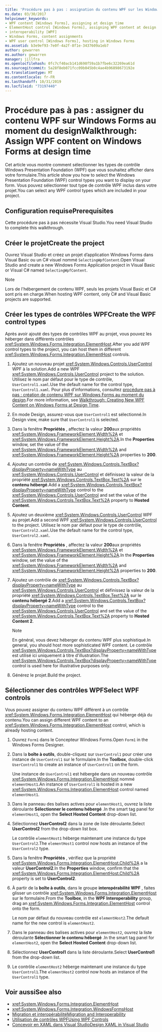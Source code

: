 ```yaml
---
title: 'Procédure pas à pas : assignation du contenu WPF sur les Windows Forms au moment du design'
ms.date: 03/30/2017
helpviewer_keywords:
- WPF content [Windows Forms], assigning at design time
- ElementHost control [Windows Forms], assigning WPF content at design time
- interoperability [WPF]
- Windows Forms, content assignments
- WPF user control [Windows Forms], hosting in Windows Forms
ms.assetid: b3e9ef93-7e0f-4a2f-8f1e-3437609a1eb7
author: gewarren
ms.author: gewarren
manager: jillfra
ms.openlocfilehash: 0fc7cf40acb141d698f59a1b7fbe6c32269ea61d
ms.sourcegitcommit: 5a28f8eb071fcc09b045b0c4ae4b96898673192e
ms.translationtype: MT
ms.contentlocale: fr-FR
ms.lasthandoff: 10/31/2019
ms.locfileid: "73197440"
---
```

# <a name="walkthrough-assign-wpf-content-on-windows-forms-at-design-time"></a><span data-ttu-id="28eb1-102">Procédure pas à pas : assigner du contenu WPF sur Windows Forms au moment du design</span><span class="sxs-lookup"><span data-stu-id="28eb1-102">Walkthrough: Assign WPF content on Windows Forms at design time</span></span>

<span data-ttu-id="28eb1-103">Cet article vous montre comment sélectionner les types de contrôle Windows Presentation Foundation (WPF) que vous souhaitez afficher dans votre formulaire.</span><span class="sxs-lookup"><span data-stu-id="28eb1-103">This article show you how to select the Windows Presentation Foundation (WPF) control types you want to display on your form.</span></span> <span data-ttu-id="28eb1-104">Vous pouvez sélectionner tout type de contrôle WPF inclus dans votre projet.</span><span class="sxs-lookup"><span data-stu-id="28eb1-104">You can select any WPF control types which are included in your project.</span></span>

## <a name="prerequisites"></a><span data-ttu-id="28eb1-105">Configuration requise</span><span class="sxs-lookup"><span data-stu-id="28eb1-105">Prerequisites</span></span>

<span data-ttu-id="28eb1-106">Cette procédure pas à pas nécessite Visual Studio.</span><span class="sxs-lookup"><span data-stu-id="28eb1-106">You need Visual Studio to complete this walkthrough.</span></span>

## <a name="create-the-project"></a><span data-ttu-id="28eb1-107">Créer le projet</span><span class="sxs-lookup"><span data-stu-id="28eb1-107">Create the project</span></span>

<span data-ttu-id="28eb1-108">Ouvrez Visual Studio et créez un projet d’application Windows Forms dans Visual Basic ou un C# visuel nommé `SelectingWpfContent`.</span><span class="sxs-lookup"><span data-stu-id="28eb1-108">Open Visual Studio and create a new Windows Forms Application project in Visual Basic or Visual C# named `SelectingWpfContent`.</span></span>

> [!NOTE]
> <span data-ttu-id="28eb1-109">Lors de l'hébergement de contenu WPF, seuls les projets Visual Basic et C# sont pris en charge.</span><span class="sxs-lookup"><span data-stu-id="28eb1-109">When hosting WPF content, only C# and Visual Basic projects are supported.</span></span>

## <a name="create-the-wpf-control-types"></a><span data-ttu-id="28eb1-110">Créer les types de contrôles WPF</span><span class="sxs-lookup"><span data-stu-id="28eb1-110">Create the WPF control types</span></span>

<span data-ttu-id="28eb1-111">Après avoir ajouté des types de contrôles WPF au projet, vous pouvez les héberger dans différents contrôles <xref:System.Windows.Forms.Integration.ElementHost>.</span><span class="sxs-lookup"><span data-stu-id="28eb1-111">After you add WPF control types to the project, you can host them in different <xref:System.Windows.Forms.Integration.ElementHost> controls.</span></span>

1. <span data-ttu-id="28eb1-112">Ajoutez un nouveau projet <xref:System.Windows.Controls.UserControl> WPF à la solution.</span><span class="sxs-lookup"><span data-stu-id="28eb1-112">Add a new WPF <xref:System.Windows.Controls.UserControl> project to the solution.</span></span> <span data-ttu-id="28eb1-113">Utilisez le nom par défaut pour le type de contrôle, `UserControl1.xaml`.</span><span class="sxs-lookup"><span data-stu-id="28eb1-113">Use the default name for the control type, `UserControl1.xaml`.</span></span> <span data-ttu-id="28eb1-114">Pour plus d’informations, consultez [procédure pas à pas : création de contenu WPF sur Windows Forms au moment du design](walkthrough-creating-new-wpf-content-on-windows-forms-at-design-time.md).</span><span class="sxs-lookup"><span data-stu-id="28eb1-114">For more information, see [Walkthrough: Creating New WPF Content on Windows Forms at Design Time](walkthrough-creating-new-wpf-content-on-windows-forms-at-design-time.md).</span></span>

2. <span data-ttu-id="28eb1-115">En mode Design, assurez-vous que `UserControl1` est sélectionné.</span><span class="sxs-lookup"><span data-stu-id="28eb1-115">In Design view, make sure that `UserControl1` is selected.</span></span>

3. <span data-ttu-id="28eb1-116">Dans la fenêtre **Propriétés** , affectez la valeur **200**aux propriétés <xref:System.Windows.FrameworkElement.Width%2A> et <xref:System.Windows.FrameworkElement.Height%2A>.</span><span class="sxs-lookup"><span data-stu-id="28eb1-116">In the **Properties** window, set the value of the <xref:System.Windows.FrameworkElement.Width%2A> and <xref:System.Windows.FrameworkElement.Height%2A> properties to **200**.</span></span>

4. <span data-ttu-id="28eb1-117">Ajoutez un contrôle de <xref:System.Windows.Controls.TextBox?displayProperty=nameWithType> au <xref:System.Windows.Controls.UserControl> et définissez la valeur de la propriété <xref:System.Windows.Controls.TextBox.Text%2A> sur le **contenu hébergé**.</span><span class="sxs-lookup"><span data-stu-id="28eb1-117">Add a <xref:System.Windows.Controls.TextBox?displayProperty=nameWithType> control to the <xref:System.Windows.Controls.UserControl> and set the value of the <xref:System.Windows.Controls.TextBox.Text%2A> property to **Hosted Content**.</span></span>

5. <span data-ttu-id="28eb1-118">Ajoutez un deuxième <xref:System.Windows.Controls.UserControl> WPF au projet.</span><span class="sxs-lookup"><span data-stu-id="28eb1-118">Add a second WPF <xref:System.Windows.Controls.UserControl> to the project.</span></span> <span data-ttu-id="28eb1-119">Utilisez le nom par défaut pour le type de contrôle, `UserControl2.xaml`.</span><span class="sxs-lookup"><span data-stu-id="28eb1-119">Use the default name for the control type, `UserControl2.xaml`.</span></span>

6. <span data-ttu-id="28eb1-120">Dans la fenêtre **Propriétés** , affectez la valeur **200**aux propriétés <xref:System.Windows.FrameworkElement.Width%2A> et <xref:System.Windows.FrameworkElement.Height%2A>.</span><span class="sxs-lookup"><span data-stu-id="28eb1-120">In the **Properties** window, set the value of the <xref:System.Windows.FrameworkElement.Width%2A> and <xref:System.Windows.FrameworkElement.Height%2A> properties to **200**.</span></span>

7. <span data-ttu-id="28eb1-121">Ajoutez un contrôle de <xref:System.Windows.Controls.TextBox?displayProperty=nameWithType> au <xref:System.Windows.Controls.UserControl> et définissez la valeur de la propriété <xref:System.Windows.Controls.TextBox.Text%2A> sur le **contenu hébergé 2**.</span><span class="sxs-lookup"><span data-stu-id="28eb1-121">Add a <xref:System.Windows.Controls.TextBox?displayProperty=nameWithType> control to the <xref:System.Windows.Controls.UserControl> and set the value of the <xref:System.Windows.Controls.TextBox.Text%2A> property to **Hosted Content 2**.</span></span>

   > [!NOTE]
   > <span data-ttu-id="28eb1-122">En général, vous devez héberger du contenu WPF plus sophistiqué.</span><span class="sxs-lookup"><span data-stu-id="28eb1-122">In general, you should host more sophisticated WPF content.</span></span> <span data-ttu-id="28eb1-123">Le contrôle <xref:System.Windows.Controls.TextBox?displayProperty=nameWithType> est utilisé ici uniquement à titre d'illustration.</span><span class="sxs-lookup"><span data-stu-id="28eb1-123">The <xref:System.Windows.Controls.TextBox?displayProperty=nameWithType> control is used here for illustrative purposes only.</span></span>

8. <span data-ttu-id="28eb1-124">Générez le projet.</span><span class="sxs-lookup"><span data-stu-id="28eb1-124">Build the project.</span></span>

## <a name="select-wpf-controls"></a><span data-ttu-id="28eb1-125">Sélectionner des contrôles WPF</span><span class="sxs-lookup"><span data-stu-id="28eb1-125">Select WPF controls</span></span>

<span data-ttu-id="28eb1-126">Vous pouvez assigner du contenu WPF différent à un contrôle <xref:System.Windows.Forms.Integration.ElementHost> qui héberge déjà du contenu.</span><span class="sxs-lookup"><span data-stu-id="28eb1-126">You can assign different WPF content to an <xref:System.Windows.Forms.Integration.ElementHost> control, which is already hosting content.</span></span>

1. <span data-ttu-id="28eb1-127">Ouvrez `Form1` dans le Concepteur Windows Forms.</span><span class="sxs-lookup"><span data-stu-id="28eb1-127">Open `Form1` in the Windows Forms Designer.</span></span>

2. <span data-ttu-id="28eb1-128">Dans la **boîte à outils**, double-cliquez sur `UserControl1` pour créer une instance de `UserControl1` sur le formulaire.</span><span class="sxs-lookup"><span data-stu-id="28eb1-128">In the **Toolbox**, double-click `UserControl1` to create an instance of `UserControl1` on the form.</span></span>

   <span data-ttu-id="28eb1-129">Une instance de `UserControl1` est hébergée dans un nouveau contrôle <xref:System.Windows.Forms.Integration.ElementHost> nommé `elementHost1`.</span><span class="sxs-lookup"><span data-stu-id="28eb1-129">An instance of `UserControl1` is hosted in a new <xref:System.Windows.Forms.Integration.ElementHost> control named `elementHost1`.</span></span>

3. <span data-ttu-id="28eb1-130">Dans le panneau des balises actives pour `elementHost1`, ouvrez la liste déroulante **Sélectionner le contenu hébergé** .</span><span class="sxs-lookup"><span data-stu-id="28eb1-130">In the smart tag panel for `elementHost1`, open the **Select Hosted Content** drop-down list.</span></span>

4. <span data-ttu-id="28eb1-131">Sélectionnez **UserControl2** dans la zone de liste déroulante.</span><span class="sxs-lookup"><span data-stu-id="28eb1-131">Select **UserControl2** from the drop-down list box.</span></span>

   <span data-ttu-id="28eb1-132">Le contrôle `elementHost1` héberge maintenant une instance du type `UserControl2`.</span><span class="sxs-lookup"><span data-stu-id="28eb1-132">The `elementHost1` control now hosts an instance of the `UserControl2` type.</span></span>

5. <span data-ttu-id="28eb1-133">Dans la fenêtre **Propriétés** , vérifiez que la propriété <xref:System.Windows.Forms.Integration.ElementHost.Child%2A> a la valeur **UserControl2**.</span><span class="sxs-lookup"><span data-stu-id="28eb1-133">In the **Properties** window, confirm that the <xref:System.Windows.Forms.Integration.ElementHost.Child%2A> property is set to **UserControl2**.</span></span>

6. <span data-ttu-id="28eb1-134">À partir de la **boîte à outils**, dans le groupe **interopérabilité WPF** , faites glisser un contrôle <xref:System.Windows.Forms.Integration.ElementHost> sur le formulaire.</span><span class="sxs-lookup"><span data-stu-id="28eb1-134">From the **Toolbox**, in the **WPF Interoperability** group, drag an <xref:System.Windows.Forms.Integration.ElementHost> control onto the form.</span></span>

   <span data-ttu-id="28eb1-135">Le nom par défaut du nouveau contrôle est `elementHost2`.</span><span class="sxs-lookup"><span data-stu-id="28eb1-135">The default name for the new control is `elementHost2`.</span></span>

7. <span data-ttu-id="28eb1-136">Dans le panneau des balises actives pour `elementHost2`, ouvrez la liste déroulante **Sélectionner le contenu hébergé** .</span><span class="sxs-lookup"><span data-stu-id="28eb1-136">In the smart tag panel for `elementHost2`, open the **Select Hosted Content** drop-down list.</span></span>

8. <span data-ttu-id="28eb1-137">Sélectionnez **UserControl1** dans la liste déroulante.</span><span class="sxs-lookup"><span data-stu-id="28eb1-137">Select **UserControl1** from the drop-down list.</span></span>

9. <span data-ttu-id="28eb1-138">Le contrôle `elementHost2` héberge maintenant une instance du type `UserControl1`.</span><span class="sxs-lookup"><span data-stu-id="28eb1-138">The `elementHost2` control now hosts an instance of the `UserControl1` type.</span></span>

## <a name="see-also"></a><span data-ttu-id="28eb1-139">Voir aussi</span><span class="sxs-lookup"><span data-stu-id="28eb1-139">See also</span></span>

- <xref:System.Windows.Forms.Integration.ElementHost>
- <xref:System.Windows.Forms.Integration.WindowsFormsHost>
- [<span data-ttu-id="28eb1-140">Migration et interopérabilité</span><span class="sxs-lookup"><span data-stu-id="28eb1-140">Migration and Interoperability</span></span>](../../wpf/advanced/migration-and-interoperability.md)
- [<span data-ttu-id="28eb1-141">Utilisation de contrôles WPF</span><span class="sxs-lookup"><span data-stu-id="28eb1-141">Using WPF Controls</span></span>](using-wpf-controls.md)
- [<span data-ttu-id="28eb1-142">Concevoir en XAML dans Visual Studio</span><span class="sxs-lookup"><span data-stu-id="28eb1-142">Design XAML in Visual Studio</span></span>](/visualstudio/xaml-tools/designing-xaml-in-visual-studio)
